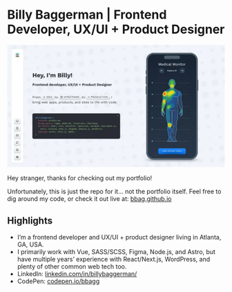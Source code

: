 # Billy Baggerman | Frontend Developer, UX/UI + Product Designer 

![Welcome to my portfolio](/src/assets/img/poster.webp)

Hey stranger, thanks for checking out my portfolio!

Unfortunately, this is just the repo for it... not the portfolio itself. Feel free to dig around my code, or check it out live at: [bbag.github.io](https://bbag.github.io/)

## Highlights

- I’m a frontend developer and UX/UI + product designer living in Atlanta, GA, USA.
- I primarily work with Vue, SASS/SCSS, Figma, Node.js, and Astro, but have multiple years’ experience with React/Next.js, WordPress, and plenty of other common web tech too.
- LinkedIn: [linkedin.com/in/billybaggerman/](https://www.linkedin.com/in/billybaggerman/)
- CodePen: [codepen.io/bbagg](https://codepen.io/bbagg)
